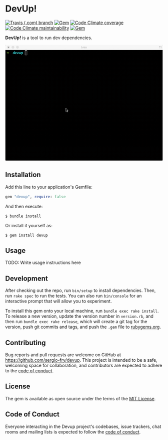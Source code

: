 # DevUp!

[![Travis (.com) branch](https://img.shields.io/travis/com/sergio-fry/devup/master)](https://travis-ci.com/github/sergio-fry/devup)
[![Gem](https://img.shields.io/gem/v/devup)](https://rubygems.org/gems/devup)
[![Code Climate coverage](https://img.shields.io/codeclimate/coverage/sergio-fry/devup)](https://codeclimate.com/github/sergio-fry/devup)
[![Code Climate maintainability](https://img.shields.io/codeclimate/maintainability/sergio-fry/devup)](https://codeclimate.com/github/sergio-fry/devup)
[![Gem](https://img.shields.io/gem/dt/devup)](https://rubygems.org/gems/devup)

**DevUp!** is a tool to run dev dependencies.

![demo](demo.gif)

## Installation

Add this line to your application's Gemfile:

```ruby
gem "devup", require: false
```

And then execute:

    $ bundle install

Or install it yourself as:

    $ gem install devup

## Usage

TODO: Write usage instructions here

## Development

After checking out the repo, run `bin/setup` to install dependencies. Then, run `rake spec` to run the tests. You can also run `bin/console` for an interactive prompt that will allow you to experiment.

To install this gem onto your local machine, run `bundle exec rake install`. To release a new version, update the version number in `version.rb`, and then run `bundle exec rake release`, which will create a git tag for the version, push git commits and tags, and push the `.gem` file to [rubygems.org](https://rubygems.org).

## Contributing

Bug reports and pull requests are welcome on GitHub at https://github.com/sergio-fry/devup. This project is intended to be a safe, welcoming space for collaboration, and contributors are expected to adhere to the [code of conduct](https://github.com/sergio-fry/devup/blob/master/CODE_OF_CONDUCT.md).


## License

The gem is available as open source under the terms of the [MIT License](https://opensource.org/licenses/MIT).

## Code of Conduct

Everyone interacting in the Devup project's codebases, issue trackers, chat rooms and mailing lists is expected to follow the [code of conduct](https://github.com/sergio-fry/devup/blob/master/CODE_OF_CONDUCT.md).
